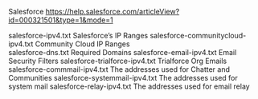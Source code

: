 Salesforce
https://help.salesforce.com/articleView?id=000321501&type=1&mode=1


salesforce-ipv4.txt			Salesforce’s IP Ranges
salesforce-communitycloud-ipv4.txt	Community Cloud IP Ranges	
salesforce-dns.txt			Required Domains
salesforce-email-ipv4.txt		Email Security Filters
salesforce-trialforce-ipv4.txt		Trialforce Org Emails
salesforce-commmail-ipv4.txt		The addresses used for Chatter and Communities
salesforce-systemmail-ipv4.txt		The addresses used for system mail
salesforce-relay-ipv4.txt		The addresses used for email relay
